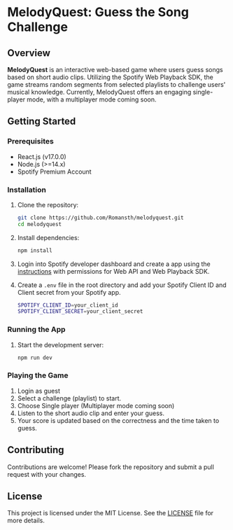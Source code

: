 
# MelodyQuest: Guess the Song Challenge

## Overview

**MelodyQuest** is an interactive web-based game where users guess songs based on short audio clips. Utilizing the Spotify Web Playback SDK, the game streams random segments from selected playlists to challenge users' musical knowledge. Currently, MelodyQuest offers an engaging single-player mode, with a multiplayer mode coming soon.

## Getting Started

### Prerequisites

- React.js (v17.0.0)
- Node.js (>=14.x)
- Spotify Premium Account

### Installation

1. Clone the repository:
    ```sh
    git clone https://github.com/Romansth/melodyquest.git
    cd melodyquest
    ```
2. Install dependencies:
    ```sh
    npm install
    ```

3.  Login into Spotify developer dashboard and create a app using the [instructions](https://developer.spotify.com/documentation/web-api/concepts/apps) with permissions for Web API and Web Playback SDK. 

3. Create a `.env` file in the root directory and add your Spotify Client ID and Client secret from your Spotify app.
    ```sh
    SPOTIFY_CLIENT_ID=your_client_id
    SPOTIFY_CLIENT_SECRET=your_client_secret
    ```

### Running the App

1. Start the development server:
    ```sh
    npm run dev
    ```


### Playing the Game

1. Login as guest
2. Select a challenge (playlist) to start.
3. Choose Single player (Multiplayer mode coming soon)
4. Listen to the short audio clip and enter your guess.
5. Your score is updated based on the correctness and the time taken to guess.

## Contributing

Contributions are welcome! Please fork the repository and submit a pull request with your changes. 

## License

This project is licensed under the MIT License. See the [LICENSE](LICENSE) file for more details.
